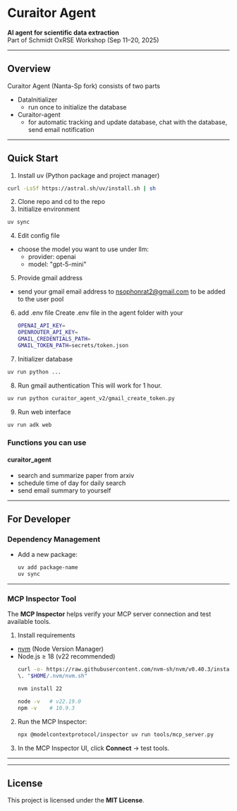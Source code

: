 # Curaitor Agent  
**AI agent for scientific data extraction**  
Part of Schmidt OxRSE Workshop (Sep 11–20, 2025)  

---

## Overview  
Curaitor Agent (Nanta-Sp fork) consists of two parts
- DataInitializer
  -  run once to initialize the database
- Curaitor-agent
  - for automatic tracking and update database, chat with the database, send email notification

---

## Quick Start  
1) Install uv (Python package and project manager)
```bash
curl -LsSf https://astral.sh/uv/install.sh | sh
```
2) Clone repo and cd to the repo
3) Initialize environment
```bash
uv sync
```
4) Edit config file
  - choose the model you want to use under llm:
    - provider: openai
    - model: "gpt-5-mini"

5) Provide gmail address
  - send your gmail email address to nsophonrat2@gmail.com to be added to the user pool

6) add .env file
    Create .env file in the agent folder with your 
    ```bash
    OPENAI_API_KEY=
    OPENROUTER_API_KEY=
    GMAIL_CREDENTIALS_PATH=
    GMAIL_TOKEN_PATH=secrets/token.json
    ```
7) Initializer database
``` bash
uv run python ...
```

8) Run gmail authentication
This will work for 1 hour.
```bash
uv run python curaitor_agent_v2/gmail_create_token.py
```

9) Run web interface
```bash
uv run adk web
```

### Functions you can use
#### curaitor_agent
- search and summarize paper from arxiv
- schedule time of day for daily search
- send email summary to yourself

---

## For Developer
### Dependency Management  
- Add a new package:  
  ```bash
  uv add package-name
  uv sync
  ```


---

### MCP Inspector Tool  

The **MCP Inspector** helps verify your MCP server connection and test available tools.  

1) Install requirements  
- [nvm](https://github.com/nvm-sh/nvm) (Node Version Manager)  
- Node.js ≥ 18 (v22 recommended)
   ```bash
   curl -o- https://raw.githubusercontent.com/nvm-sh/nvm/v0.40.3/install.sh | bash
   \. "$HOME/.nvm/nvm.sh"

   nvm install 22

   node -v   # v22.19.0
   npm -v    # 10.9.3
   ```

2) Run the MCP Inspector:  
   ```bash
   npx @modelcontextprotocol/inspector uv run tools/mcp_server.py
   ```

3) In the MCP Inspector UI, click **Connect** → test tools.

---


---

## License  
This project is licensed under the **MIT License**.  
